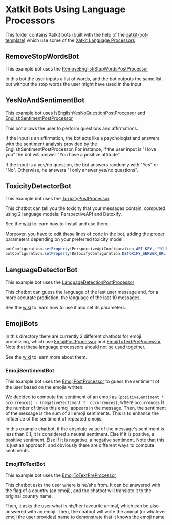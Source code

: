 # Xatkit Bots Using Language Processors
This folder contains Xatkit bots (built with the help of the [xatkit-bot-template](https://github.com/xatkit-bot-platform/xatkit-bot-template/)) which use some of the [Xatkit Language Processors](https://github.com/xatkit-bot-platform/xatkit/wiki/Processors)

## RemoveStopWordsBot

This example bot uses the [RemoveEnglishStopWordsPostProcessor](https://github.com/xatkit-bot-platform/xatkit-runtime/blob/master/src/main/java/com/xatkit/core/recognition/processor/RemoveEnglishStopWordsPostProcessor.java)

In this bot the user inputs a list of words, and the bot outputs the same list but without the stop words the user might have used in the input.

## YesNoAndSentimentBot

This example bot uses [IsEnglishYesNoQuestionPostProcessor](https://github.com/xatkit-bot-platform/xatkit-runtime/blob/master/src/main/java/com/xatkit/core/recognition/processor/IsEnglishYesNoQuestionPostProcessor.java) and [EnglishSentimentPostProcessor](https://github.com/xatkit-bot-platform/xatkit-runtime/blob/master/src/main/java/com/xatkit/core/recognition/processor/EnglishSentimentPostProcessor.java)

This bot allows the user to perform questions and affirmations.

If the input is an affirmation, the bot acts like a psychologist and answers with the sentiment analysis provided by the EnglishSentimentPostProcessor. For instance, if the user input is "I love you" the bot will answer "You have a positive attitude".

If the input is a yes/no question, the bot answers randomly with "Yes" or "No". Otherwise, he answers "I only answer yes/no questions".

## ToxicityDetectorBot

This example bot uses the [ToxicityPostProcessor](https://github.com/xatkit-bot-platform/xatkit-runtime/blob/master/src/main/java/com/xatkit/core/recognition/processor/ToxicityPostProcessor.java)

This chatbot can tell you the toxicity that your messages contain, computed using 2 language models: PerspectiveAPI and Detoxify.

See the [wiki](https://github.com/xatkit-bot-platform/xatkit/wiki/Processors) to learn how to install and use them.

Moreover, you have to edit these lines of code in the bot, adding the proper parameters depending on your preferred toxicity model:

```java
botConfiguration.setProperty(PerspectiveApiConfiguration.API_KEY, "YOUR PERSPECTIVEAPI KEY");        
botConfiguration.setProperty(DetoxifyConfiguration.DETOXIFY_SERVER_URL, "YOUR SERVER URL");
```

## LanguageDetectorBot

This example bot uses the [LanguageDetectionPostProcessor](https://github.com/xatkit-bot-platform/xatkit-runtime/blob/master/src/main/java/com/xatkit/core/recognition/processor/LanguageDetectionPostProcessor.java)

This chatbot can guess the language of the last user message and, for a more accurate prediction, the language of the last 10 messages.

See the [wiki](https://github.com/xatkit-bot-platform/xatkit/wiki/Processors) to learn how to use it and set its parameters.

## EmojiBots

In this directory there are currently 2 different chatbots for emoji processing, which use [EmojiPostProcessor](https://github.com/xatkit-bot-platform/xatkit-runtime/blob/master/src/main/java/com/xatkit/core/recognition/processor/EmojiPostProcessor.java) and [EmojiToTextPreProcessor](https://github.com/xatkit-bot-platform/xatkit-runtime/blob/master/src/main/java/com/xatkit/core/recognition/processor/EmojiToTextPreProcessor.java) Note that these language processors should not be used together.

See the [wiki](https://github.com/xatkit-bot-platform/xatkit/wiki/Processors) to learn more about them.

### EmojiSentimentBot

This example bot uses the [EmojiPostProcessor](https://github.com/xatkit-bot-platform/xatkit-runtime/blob/master/src/main/java/com/xatkit/core/recognition/processor/EmojiPostProcessor.java) to guess the sentiment of the user based on the emojis written.

We decided to compute the sentiment of an emoji as ```(positiveSentiment * occurrences) - (negativeSentiment * 
occurrences)```, where ```occurrences``` is the number of times this emoji appears in the message. Then, the 
sentiment of the message is the sum of all emoji sentiments. This is to enhance the influence of the sentiment of 
repeated emojis.

In this example chatbot, if the absolute value of the message's sentiment is less than 0.1, it is considered a 
neutral sentiment. Else if it is positive, a positive sentiment. Else if it is negative, a negative sentiment. Note 
that this is just an approach, and obviously there are different ways to compute sentiments.

### EmojiToTextBot

This example bot uses the [EmojiToTextPreProcessor](https://github.com/xatkit-bot-platform/xatkit-runtime/blob/master/src/main/java/com/xatkit/core/recognition/processor/EmojiToTextPreProcessor.java)

This chatbot asks the user where is he/she from. It can be answered with the flag of a country (an emoji), and the 
chatbot will translate it to the original country name.

Then, it asks the user what is his/her favourite animal, which can be also answered with an emoji. Then, the chatbot 
will write the animal (or whatever emoji the user provides) name to demonstrate that it knows the emoji name. 

